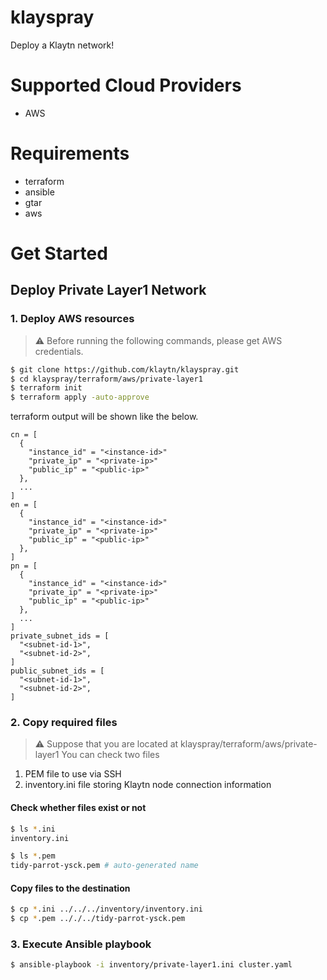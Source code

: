 # klayspray
Deploy a Klaytn network!

# Supported Cloud Providers
* AWS

# Requirements
* terraform
* ansible
* gtar
* aws

# Get Started

## Deploy Private Layer1 Network

### 1. Deploy AWS resources
> :warning: Before running the following commands, please get AWS credentials.

```bash
$ git clone https://github.com/klaytn/klayspray.git
$ cd klayspray/terraform/aws/private-layer1
$ terraform init
$ terraform apply -auto-approve
```

terraform output will be shown like the below.
```hcl
cn = [
  {
    "instance_id" = "<instance-id>"
    "private_ip" = "<private-ip>"
    "public_ip" = "<public-ip>"
  },
  ...
]
en = [
  {
    "instance_id" = "<instance-id>"
    "private_ip" = "<private-ip>"
    "public_ip" = "<public-ip>"
  },
]
pn = [
  {
    "instance_id" = "<instance-id>"
    "private_ip" = "<private-ip>"
    "public_ip" = "<public-ip>"
  },
  ...
]
private_subnet_ids = [
  "<subnet-id-1>",
  "<subnet-id-2>",
]
public_subnet_ids = [
  "<subnet-id-1>",
  "<subnet-id-2>",
]
```

### 2. Copy required files
> :warning: Suppose that you are located at klayspray/terraform/aws/private-layer1
You can check two files
1. PEM file to use via SSH
2. inventory.ini file storing Klaytn node connection information

#### Check whether files exist or not
```bash
$ ls *.ini
inventory.ini

$ ls *.pem
tidy-parrot-ysck.pem # auto-generated name
```

#### Copy files to the destination
```bash
$ cp *.ini ../../../inventory/inventory.ini
$ cp *.pem .././../tidy-parrot-ysck.pem
```

### 3. Execute Ansible playbook
```bash
$ ansible-playbook -i inventory/private-layer1.ini cluster.yaml
```
